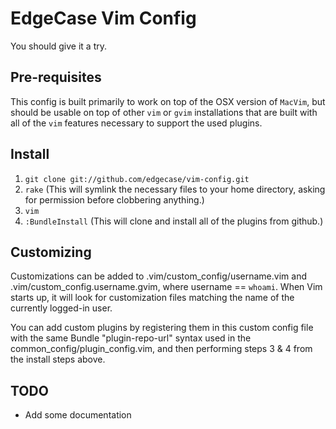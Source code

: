 # EdgeCase Vim Config

You should give it a try.

## Pre-requisites

This config is built primarily to work on top of the OSX version of `MacVim`, but should be usable on top of other `vim` or `gvim` 
installations that are built with all of the `vim` features necessary to support the used plugins.

## Install

1. `git clone git://github.com/edgecase/vim-config.git`
2. `rake` (This will symlink the necessary files to your home directory, asking for permission before clobbering anything.)
3. `vim`
4. `:BundleInstall` (This will clone and install all of the plugins from github.)

## Customizing

Customizations can be added to .vim/custom_config/username.vim and .vim/custom_config.username.gvim,
where username == `whoami`.  When Vim starts up, it will look for customization files matching the
name of the currently logged-in user.

You can add custom plugins by registering them in this custom config file with the same Bundle "plugin-repo-url"
syntax used in the common_config/plugin_config.vim, and then performing steps 3 & 4 from the install steps above.

## TODO

* Add some documentation
